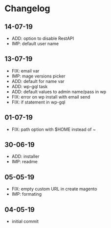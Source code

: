 # Changelog

## 14-07-19
* ADD: option to disable RestAPI
* IMP: default user name

## 13-07-19
* FIX: email var
* IMP: mage versions picker
* ADD: default for name var
* ADD: wp-gql task
* ADD: default values to admin name/pass in wp
* FIX: error on wp install with email send
* FIX: if statement in wp-gql

## 01-07-19
* FIX: path option with $HOME instead of ~

## 30-06-19
* ADD: installer
* IMP: readme

## 05-05-19
* FIX: empty custom URL in create magento
* IMP: formating

## 04-05-19
* initial commit
